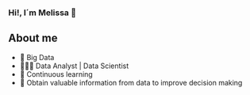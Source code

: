### Hi!, I´m Melissa 👋

<!--
**melissamelendezrojano/melissamelendezrojano** is a ✨ _special_ ✨ repository because its `README.md` (this file) appears on your GitHub profile.

Here are some ideas to get you started:

- 🔭 I’m currently working on ...
- 🌱 I’m currently learning ...
- 👯 I’m looking to collaborate on ...
- 🤔 I’m looking for help with ...
- 💬 Ask me about ...
- 📫 How to reach me: ...
- 😄 Pronouns: ...
- ⚡ Fun fact: ...
## My projects
| ![ml project melissa  (1)](https://github.com/melissamelendezrojano/melissamelendezrojano/assets/90320256/78e40d77-031d-414f-8737-5393f188084f)   |
|:-------------:|
| Row 1         |
| Row 2         |
| Row 3         |
-->

## About me
- 🌱 Big Data
- 👩🏻‍💻 Data Analyst | Data Scientist
- 🔭 Continuous learning
- 🎯 Obtain valuable information from data to improve decision making


